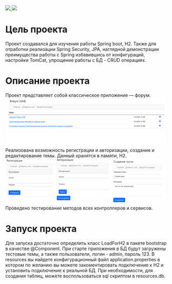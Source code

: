 <a href="https://codecov.io/gh/Sotnikov89/forum">
  <img src="https://codecov.io/gh/Sotnikov89/forum/branch/master/graph/badge.svg?token=KMBOWH7IHO"/>
</a>
<a href="https://travis-ci.com/github/Sotnikov89/forum">
  <img src="https://travis-ci.com/Sotnikov89/forum.svg?branch=master" />
</a>

# Цель проекта
Проект создавался для изучения работы Spring boot, H2. Также для отработки реализации Spring Security, JPA, наглядной демонстрации преимущества работы с Spring избавившись от конфигураций, настройки TomCat, упрощение работы с БД - CRUD операциях.
# Описание проекта
Проект представляет собой классическое приложение — форум.
![ScreenShot](images/1.PNG)
Реализована возможность регистрации и авторизации, создание и редактирование темы. Данный хранятся в памяти, H2.
![ScreenShot](images/2.png)
Проведено тестирование методов всех контроллеров и сервисов.
# Запуск проекта
Для запуска достаточно определить класс LoadForH2 в пакете bootstrap в качестве @Component. 
При старте приложения в БД будут загружены тестовые темы, а также пользователи, логин - admin, пароль 123.
В resources вы найдете конфигурационный файл application.properties в котором по желанию вы можете закоментировать подключение к H2 и установить подключение к реальной БД.
При необходимости, для создания таблиц, можете воспользоваться sql скриптом в resources.db.

